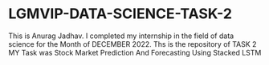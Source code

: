 # LGMVIP-DATA-SCIENCE-TASK-2
This is Anurag Jadhav. I completed  my internship in the field of data science for the Month of DECEMBER 2022. Ths is the repository of TASK 2 
MY Task was Stock Market Prediction And Forecasting Using Stacked LSTM

